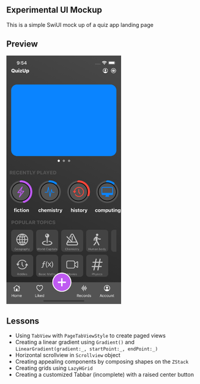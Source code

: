 ## Experimental UI Mockup

This is a simple SwiUI mock up of a quiz app landing page


## Preview 
<img src="https://github.com/edwinbosire/quiz-app-mock/blob/main/Assets/screenshot_1.png" width="300" height="650" />


## Lessons
- Using `TabView` with `PageTabViewStyle` to create paged views 
- Creating a linear gradient using `Gradient()` and `LinearGradient(gradient:_, startPoint:_, endPoint:_)`
- Horizontal scrollview in `Scrollview` object
- Creating appealing components by composing shapes on the `ZStack`
- Creating grids using `LazyHGrid`
- Creating a customized Tabbar (incomplete) with a raised center button
